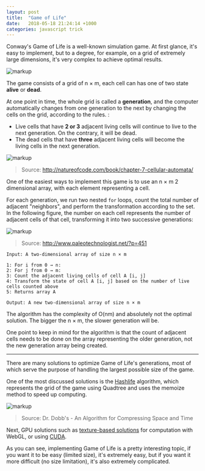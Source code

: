 ```yaml
---
layout: post
title:  "Game of Life"
date:   2018-05-18 21:24:14 +1000
categories: javascript trick
---
```


Conway's Game of Life is a well-known simulation game. At first glance, it's easy to implement, but to a degree, for example, on a grid of extremely large dimensions, it's very complex to achieve optimal results.

![markup]({{site.url}}/assets/images/game-of-life-colored.gif)

The game consists of a grid of n × m, each cell can has one of two state **alive** or **dead**.

At one point in time, the whole grid is called a **generation**, and the computer automatically changes from one generation to the next by changing the cells on the grid, according to the rules. :

*   Live cells that have **2 or 3** adjacent living cells will continue to live to the next generation. On the contrary, it will be dead.
*   The dead cells that have **three** adjacent living cells will become the living cells in the next generation.

![markup]({{site.url}}/assets/images/game-of-life-visual.png)

> Source: http://natureofcode.com/book/chapter-7-cellular-automata/

One of the easiest ways to implement this game is to use an n × m 2 dimensional array, with each element representing a cell.

For each generation, we run two nested `for` loops, count the total number of adjacent "neighbors", and perform the transformation according to the set. In the following figure, the number on each cell represents the number of adjacent cells of that cell, transforming it into two successive generations:

![markup]({{site.url}}/assets/images/game-of-life-blinker.png)

> Source: http://www.paleotechnologist.net/?p=451

    Input: A two-dimensional array of size n × m

    1: For i from 0 → n:
    2: For j from 0 → m:
    3: Count the adjacent living cells of cell A [i, j]
    4: Transform the state of cell A [i, j] based on the number of live cells counted above
    5: Returns array A


```
Output: A new two-dimensional array of size n × m
```

The algorithm has the complexity of O(nm) and absolutely not the optimal solution. The bigger the n × m, the slower generation will be.

One point to keep in mind for the algorithm is that the count of adjacent cells needs to be done on the array representing the older generation, not the new generation array being created.

___

There are many solutions to optimize Game of Life's generations, most of which serve the purpose of handling the largest possible size of the game.

One of the most discussed solutions is the [Hashlife](http://www.drdobbs.com/jvm/an-algorithm-for-compressing-space-and-t/184406478?pgno=1) algorithm, which represents the grid of the game using Quadtree and uses the memoize method to speed up computing.

![markup]({{site.url}}/assets/images/game-of-life-quadtree.gif)
> Source: Dr. Dobb's - An Algorithm for Compressing Space and Time

Next, GPU solutions such as [texture-based solutions](http://nullprogram.com/blog/2014/06/10/) for computation with WebGL, or using [CUDA](http://www.marekfiser.com/Projects/Conways-Game-of-Life-on-GPU-using-CUDA).

As you can see, implementing Game of Life is a pretty interesting topic, if you want it to be easy (limited size), it's extremely easy, but if you want it more difficult (no size limitation), it's also extremely complicated.